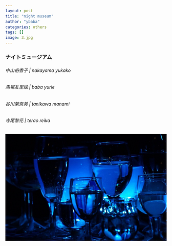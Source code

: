 ```yaml
---
layout: post
title: "night museum"
author: "ybaba"
categories: others
tags: []
image: 3.jpg
---
```


### ナイトミュージアム<br>

###### 中山裕香子 | nakayama yukako<br>
###### 馬場友里絵 | baba yurie<br>
###### 谷川茉奈美 | tanikawa manami<br>
###### 寺尾黎花 | terao reika<br>

![画像](/assets/img/4.jpg)